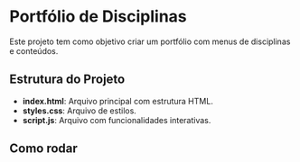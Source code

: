 # Portfólio de Disciplinas

Este projeto tem como objetivo criar um portfólio com menus de disciplinas e conteúdos.

## Estrutura do Projeto

- **index.html**: Arquivo principal com estrutura HTML.
- **styles.css**: Arquivo de estilos.
- **script.js**: Arquivo com funcionalidades interativas.

## Como rodar
